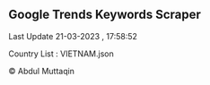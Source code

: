 

## Google Trends Keywords Scraper 
 
Last Update 21-03-2023 , 17:58:52

Country List :
VIETNAM.json



© Abdul Muttaqin 
